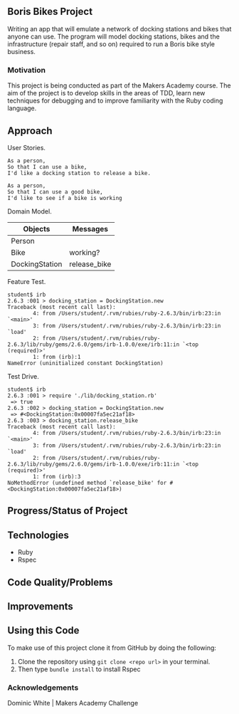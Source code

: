 ## Boris Bikes Project

Writing an app that will emulate a network of docking stations and bikes that anyone can use. The program will model docking stations, bikes and the infrastructure (repair staff, and so on) required to run a Boris bike style business.

### Motivation

This project is being conducted as part of the Makers Academy course. The aim of the project is to develop skills in the areas of TDD, learn new techniques for debugging and to improve familiarity with the Ruby coding language.

## Approach

User Stories.

```
As a person,
So that I can use a bike,
I'd like a docking station to release a bike.

As a person,
So that I can use a good bike,
I'd like to see if a bike is working
```

Domain Model.

Objects  | Messages
------------- | -------------
Person  |
Bike  | working?
DockingStation | release_bike

Feature Test.
```
student$ irb
2.6.3 :001 > docking_station = DockingStation.new
Traceback (most recent call last):
        4: from /Users/student/.rvm/rubies/ruby-2.6.3/bin/irb:23:in `<main>'
        3: from /Users/student/.rvm/rubies/ruby-2.6.3/bin/irb:23:in `load'
        2: from /Users/student/.rvm/rubies/ruby-2.6.3/lib/ruby/gems/2.6.0/gems/irb-1.0.0/exe/irb:11:in `<top (required)>'
        1: from (irb):1
NameError (uninitialized constant DockingStation)
```
Test Drive.
```
student$ irb
2.6.3 :001 > require './lib/docking_station.rb'
 => true
2.6.3 :002 > docking_station = DockingStation.new
 => #<DockingStation:0x00007fa5ec21af18>
2.6.3 :003 > docking_station.release_bike
Traceback (most recent call last):
        4: from /Users/student/.rvm/rubies/ruby-2.6.3/bin/irb:23:in `<main>'
        3: from /Users/student/.rvm/rubies/ruby-2.6.3/bin/irb:23:in `load'
        2: from /Users/student/.rvm/rubies/ruby-2.6.3/lib/ruby/gems/2.6.0/gems/irb-1.0.0/exe/irb:11:in `<top (required)>'
        1: from (irb):3
NoMethodError (undefined method `release_bike' for #<DockingStation:0x00007fa5ec21af18>)
```

## Progress/Status of Project


## Technologies
* Ruby
* Rspec

## Code Quality/Problems


## Improvements


## Using this Code
To make use of this project clone it from GitHub by doing the following:

1. Clone the repository using `git clone <repo url>` in your terminal.
2. Then type `bundle install` to install Rspec


### Acknowledgements

Dominic White |
Makers Academy Challenge

